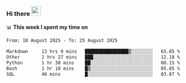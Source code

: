 ### Hi there <a href="https://www.gautamkrishnar.com/"><img src="https://media.giphy.com/media/hvRJCLFzcasrR4ia7z/giphy.gif" width="25px"></a>

📊 **This week I spent my time on**

<!--START_SECTION:waka-->

```txt
From: 18 August 2025 - To: 25 August 2025

Markdown     13 hrs 9 mins   ████████████████▒░░░░░░░░   65.05 %
Other        2 hrs 27 mins   ███░░░░░░░░░░░░░░░░░░░░░░   12.18 %
Python       1 hr 38 mins    ██░░░░░░░░░░░░░░░░░░░░░░░   08.15 %
Bash         1 hr 10 mins    █▒░░░░░░░░░░░░░░░░░░░░░░░   05.85 %
SQL          46 mins         █░░░░░░░░░░░░░░░░░░░░░░░░   03.87 %
```

<!--END_SECTION:waka-->
